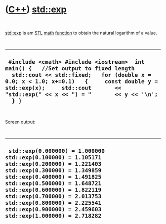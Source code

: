 



 

 

 

 

 

([C++](Cpp.htm)) [std::exp](CppExp.htm)
=======================================

 

[std::exp](CppExp.htm) is am [STL](CppStl.htm) [math](CppMath.htm)
[function](CppFunction.htm) to obtain the natural logarithm of a value.

 

  ---------------------------------------------------------------------------------------------------------------------------------------------------------------------------------------------------------------------------------------------------------------------------
  ` #include <cmath> #include <iostream>  int main() {   //Set output to fixed length   std::cout << std::fixed;   for (double x = 0.0; x < 1.0; x+=0.1)   {     const double y = std::exp(x);     std::cout       << "std::exp(" << x << ") = "       << y << '\n';   } }`
  ---------------------------------------------------------------------------------------------------------------------------------------------------------------------------------------------------------------------------------------------------------------------------

 

Screen output:

 

  ----------------------------------------------------------------------------------------------------------------------------------------------------------------------------------------------------------------------------------------------------------------------------------------------------------------------------------------------
  ` std::exp(0.000000) = 1.000000 std::exp(0.100000) = 1.105171 std::exp(0.200000) = 1.221403 std::exp(0.300000) = 1.349859 std::exp(0.400000) = 1.491825 std::exp(0.500000) = 1.648721 std::exp(0.600000) = 1.822119 std::exp(0.700000) = 2.013753 std::exp(0.800000) = 2.225541 std::exp(0.900000) = 2.459603 std::exp(1.000000) = 2.718282`
  ----------------------------------------------------------------------------------------------------------------------------------------------------------------------------------------------------------------------------------------------------------------------------------------------------------------------------------------------

 

 

 

 

 





 



